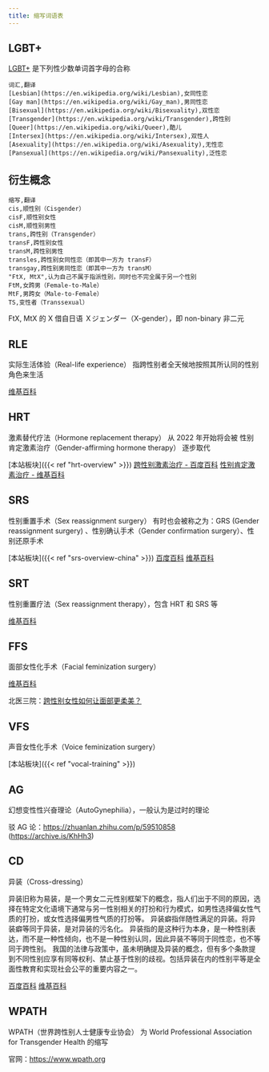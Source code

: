 ```yaml
---
title: 缩写词语表
---
```


## LGBT+

[LGBT+](https://en.wikipedia.org/wiki/LGBT) 是下列性少数单词首字母的合称

```csv
词汇,翻译
[Lesbian](https://en.wikipedia.org/wiki/Lesbian),女同性恋
[Gay man](https://en.wikipedia.org/wiki/Gay_man),男同性恋
[Bisexual](https://en.wikipedia.org/wiki/Bisexuality),双性恋
[Transgender](https://en.wikipedia.org/wiki/Transgender),跨性别
[Queer](https://en.wikipedia.org/wiki/Queer),酷儿
[Intersex](https://en.wikipedia.org/wiki/Intersex),双性人
[Asexuality](https://en.wikipedia.org/wiki/Asexuality),无性恋
[Pansexual](https://en.wikipedia.org/wiki/Pansexuality),泛性恋
```

## 衍生概念

```csv
缩写,翻译
cis,顺性别（Cisgender）
cisF,顺性别女性
cisM,顺性别男性
trans,跨性别（Transgender）
transF,跨性别女性
transM,跨性别男性
transles,跨性别女同性恋（即其中一方为 transF）
transgay,跨性别男同性恋（即其中一方为 transM）
"FtX, MtX",认为自己不属于指派性别，同时也不完全属于另一个性别
FtM,女跨男（Female-to-Male）
MtF,男跨女（Male-to-Female）
TS,变性者（Transsexual）
```

FtX, MtX 的 X 借自日语 Ｘジェンダー（X-gender），即 non-binary 非二元

## RLE

实际生活体验（Real-life experience）
指跨性别者全天候地按照其所认同的性别角色来生活

[维基百科](https://zh.wikipedia.org/wiki/实际生活体验)

## HRT

激素替代疗法（Hormone replacement therapy）
从 2022 年开始将会被 性别肯定激素治疗（Gender-affirming hormone therapy） 逐步取代

[本站板块]({{< ref "hrt-overview" >}})
[跨性别激素治疗 - 百度百科](https://baike.baidu.com/item/跨性别激素治疗)
[性别肯定激素治疗 - 维基百科](https://zh.wikipedia.org/wiki/性别肯定激素治疗)

## SRS

性别重置手术（Sex reassignment surgery）
有时也会被称之为：GRS (Gender reassignment surgery) 、性别确认手术（Gender confirmation surgery）、性别还原手术

[本站板块]({{< ref "srs-overview-china" >}})
[百度百科](https://baike.baidu.com/item/性别重置手术)
[维基百科](https://zh.wikipedia.org/wiki/性别重置手术)

## SRT

性别重置疗法（Sex reassignment therapy），包含 HRT 和 SRS 等

[维基百科](https://zh.wikipedia.org/wiki/性别重置疗法)

## FFS

面部女性化手术（Facial feminization surgery）

[维基百科](https://zh.wikipedia.org/wiki/性别重置疗法#其他疗法)

北医三院：[跨性别女性如何让面部更柔美？](https://mp.weixin.qq.com/s/L-ViMDYNLycgIMc4SJQHvQ)

## VFS

声音女性化手术（Voice feminization surgery）

[本站板块]({{< ref "vocal-training" >}})

## AG

幻想变性性兴奋理论（AutoGynephilia），一般认为是过时的理论

驳 AG 论：<https://zhuanlan.zhihu.com/p/59510858> (<https://archive.is/KhHh3>)

## CD

异装（Cross-dressing）

异装旧称为易装，是一个男女二元性别框架下的概念，指人们出于不同的原因，选择在特定文化语境下通常与另一性别相关的打扮和行为模式，如男性选择偏女性气质的打扮，或女性选择偏男性气质的打扮等。
异装癖指伴随性满足的异装。将异装癖等同于异装，是对异装的污名化。
异装指的是这种行为本身，是一种性别表达，而不是一种性倾向，也不是一种性别认同，因此异装不等同于同性恋，也不等同于跨性别。
我国的法律与政策中，虽未明确提及异装的概念，但有多个条款提到不同性别应享有同等权利、禁止基于性别的歧视。包括异装在内的性别平等是全面性教育和实现社会公平的重要内容之一。

[百度百科](https://baike.baidu.com/item/异装)
[维基百科](https://zh.wikipedia.org/wiki/异性装扮)

## WPATH

WPATH（世界跨性别人士健康专业协会） 为 World Professional Association for Transgender Health 的缩写

官网：<https://www.wpath.org>
